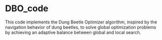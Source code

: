 # DBO_code
This code implements the Dung Beetle Optimizer algorithm, inspired by the navigation behavior of dung beetles, to solve global optimization problems by achieving an adaptive balance between global and local search.
